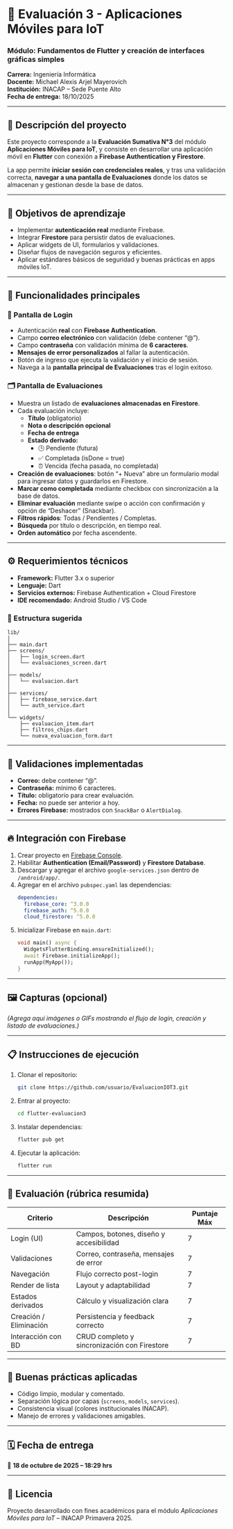 # 📱 Evaluación 3 - Aplicaciones Móviles para IoT  
### Módulo: Fundamentos de Flutter y creación de interfaces gráficas simples  

**Carrera:** Ingeniería Informática  
**Docente:** Michael Alexis Arjel Mayerovich  
**Institución:** INACAP – Sede Puente Alto  
**Fecha de entrega:** 18/10/2025  

---

## 🚀 Descripción del proyecto
Este proyecto corresponde a la **Evaluación Sumativa N°3** del módulo **Aplicaciones Móviles para IoT**, y consiste en desarrollar una aplicación móvil en **Flutter** con conexión a **Firebase Authentication y Firestore**.

La app permite **iniciar sesión con credenciales reales**, y tras una validación correcta, **navegar a una pantalla de Evaluaciones** donde los datos se almacenan y gestionan desde la base de datos.

---

## 🎯 Objetivos de aprendizaje
- Implementar **autenticación real** mediante Firebase.  
- Integrar **Firestore** para persistir datos de evaluaciones.  
- Aplicar widgets de UI, formularios y validaciones.  
- Diseñar flujos de navegación seguros y eficientes.  
- Aplicar estándares básicos de seguridad y buenas prácticas en apps móviles IoT.  

---

## 🧩 Funcionalidades principales

### 🔐 Pantalla de Login
- Autenticación **real** con **Firebase Authentication**.  
- Campo **correo electrónico** con validación (debe contener “@”).  
- Campo **contraseña** con validación mínima de **6 caracteres**.  
- **Mensajes de error personalizados** al fallar la autenticación.  
- Botón de ingreso que ejecuta la validación y el inicio de sesión.  
- Navega a la **pantalla principal de Evaluaciones** tras el login exitoso.

### 🗂️ Pantalla de Evaluaciones
- Muestra un listado de **evaluaciones almacenadas en Firestore**.  
- Cada evaluación incluye:
  - **Título** (obligatorio)  
  - **Nota o descripción opcional**  
  - **Fecha de entrega**  
  - **Estado derivado:**
    - 🕒 Pendiente (futura)  
    - ✅ Completada (isDone = true)  
    - ⏰ Vencida (fecha pasada, no completada)  
- **Creación de evaluaciones**: botón “+ Nueva” abre un formulario modal para ingresar datos y guardarlos en Firestore.  
- **Marcar como completada** mediante checkbox con sincronización a la base de datos.  
- **Eliminar evaluación** mediante swipe o acción con confirmación y opción de “Deshacer” (Snackbar).  
- **Filtros rápidos**: Todas / Pendientes / Completas.  
- **Búsqueda** por título o descripción, en tiempo real.  
- **Orden automático** por fecha ascendente.  

---

## ⚙️ Requerimientos técnicos
- **Framework:** Flutter 3.x o superior  
- **Lenguaje:** Dart  
- **Servicios externos:** Firebase Authentication + Cloud Firestore  
- **IDE recomendado:** Android Studio / VS Code  

### 🔧 Estructura sugerida
```
lib/
│
├── main.dart
├── screens/
│   ├── login_screen.dart
│   └── evaluaciones_screen.dart
│
├── models/
│   └── evaluacion.dart
│
├── services/
│   ├── firebase_service.dart
│   └── auth_service.dart
│
└── widgets/
    ├── evaluacion_item.dart
    ├── filtros_chips.dart
    └── nueva_evaluacion_form.dart
```

---

## 🧠 Validaciones implementadas
- **Correo:** debe contener “@”.  
- **Contraseña:** mínimo 6 caracteres.  
- **Título:** obligatorio para crear evaluación.  
- **Fecha:** no puede ser anterior a hoy.  
- **Errores Firebase:** mostrados con `SnackBar` o `AlertDialog`.  

---

## 🔥 Integración con Firebase
1. Crear proyecto en [Firebase Console](https://console.firebase.google.com/).  
2. Habilitar **Authentication (Email/Password)** y **Firestore Database**.  
3. Descargar y agregar el archivo `google-services.json` dentro de `/android/app/`.  
4. Agregar en el archivo `pubspec.yaml` las dependencias:
   ```yaml
   dependencies:
     firebase_core: ^3.0.0
     firebase_auth: ^5.0.0
     cloud_firestore: ^5.0.0
   ```
5. Inicializar Firebase en `main.dart`:
   ```dart
   void main() async {
     WidgetsFlutterBinding.ensureInitialized();
     await Firebase.initializeApp();
     runApp(MyApp());
   }
   ```

---

## 🖼️ Capturas (opcional)
*(Agrega aquí imágenes o GIFs mostrando el flujo de login, creación y listado de evaluaciones.)*  

---

## 📋 Instrucciones de ejecución
1. Clonar el repositorio:
   ```bash
   git clone https://github.com/usuario/EvaluacionIOT3.git
   ```
2. Entrar al proyecto:
   ```bash
   cd flutter-evaluacion3
   ```
3. Instalar dependencias:
   ```bash
   flutter pub get
   ```
4. Ejecutar la aplicación:
   ```bash
   flutter run
   ```

---

## 🧾 Evaluación (rúbrica resumida)
| Criterio | Descripción | Puntaje Máx |
|-----------|--------------|-------------|
| Login (UI) | Campos, botones, diseño y accesibilidad | 7 |
| Validaciones | Correo, contraseña, mensajes de error | 7 |
| Navegación | Flujo correcto post-login | 7 |
| Render de lista | Layout y adaptabilidad | 7 |
| Estados derivados | Cálculo y visualización clara | 7 |
| Creación / Eliminación | Persistencia y feedback correcto | 7 |
| Interacción con BD | CRUD completo y sincronización con Firestore | 7 |

---

## 🧩 Buenas prácticas aplicadas
- Código limpio, modular y comentado.  
- Separación lógica por capas (`screens`, `models`, `services`).  
- Consistencia visual (colores institucionales INACAP).  
- Manejo de errores y validaciones amigables.  

---

## 🗓️ Fecha de entrega
📅 **18 de octubre de 2025 – 18:29 hrs**

---

## 🏁 Licencia
Proyecto desarrollado con fines académicos para el módulo *Aplicaciones Móviles para IoT* – INACAP Primavera 2025.
